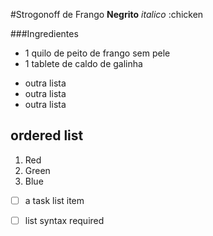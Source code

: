 #Strogonoff de Frango
**Negrito**
_italico_
:chicken

###Ingredientes
 - 1 quilo de peito de frango sem pele
 - 1 tablete de caldo de galinha
* outra lista
 * outra lista
 * outra lista

## ordered list
1. Red
2. Green
3. Blue

- [ ] a task list item
- [ ] list syntax required
 